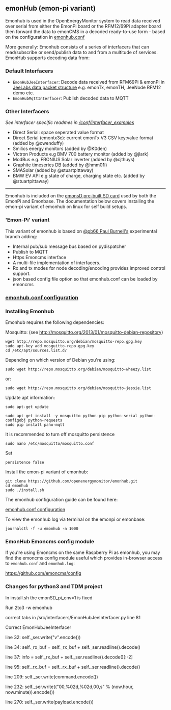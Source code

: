 ## emonHub (emon-pi variant)

Emonhub is used in the OpenEnergyMonitor system to read data received over serial from either the EmonPi board or the RFM12/69Pi adapter board then forward the data to emonCMS in a decoded ready-to-use form - based on the configuration in [emonhub.conf](https://github.com/openenergymonitor/emonhub/blob/emon-pi/configuration.md)

More generally: Emonhub consists of a series of interfacers that can read/subscribe or send/publish data to and from a multitude of services. EmonHub supports decoding data from:

### Default Interfacers

- `EmonHubJeeInterfacer`: Decode data received from RFM69Pi & emonPi in [JeeLabs data packet structure](http://jeelabs.org/2010/12/07/binary-packet-decoding/) e.g. emonTx, emonTH, JeeNode RFM12 demo etc.
- `EmonHubMqttInterfacer`: Publish decoded data to MQTT

### Other Interfacers

*See interfacer specific readmes in [/conf/interfacer_examples](conf/interfacer_examples)*

- Direct Serial: space seperated value format
- Direct Serial (emontx3e): current emonTx V3 CSV key:value format (added by @owenduffy)
- Smilics energy monitors (added by @K0den)
- Victron Products e.g  BMV 700 battery monitor (added by @jlark)
- ModBus e.g. FRONIUS Solar inverter (added by @cjthuys)
- Graphite timeseries DB (added by @hmm01i)
- SMASolar (added by @stuartpittaway)
- BMW EV API e.g state of charge, charging state etc. (added by @stuartpittaway)

***

Emonhub is included on the [emonsD pre-built SD card](https://github.com/openenergymonitor/emonpi/wiki/emonSD-pre-built-SD-card-Download-&-Change-Log) used by both the EmonPi and Emonbase. The documentation below covers installing the emon-pi variant of emonhub on linux for self build setups.

### 'Emon-Pi' variant

This variant of emonhub is based on [@pb66 Paul Burnell's](https://github.com/pb66) experimental branch adding:

- Internal pub/sub message bus based on pydispatcher
- Publish to MQTT
- Https Emoncms interface
- A multi-file implementation of interfacers.
- Rx and tx modes for node decoding/encoding provides improved control support.
- json based config file option so that emonhub.conf can be loaded by emoncms

### [emonhub.conf configuration](https://github.com/openenergymonitor/emonhub/blob/emon-pi/configuration.md)

### Installing Emonhub

Emonhub requires the following dependencies:

Mosquitto: (see http://mosquitto.org/2013/01/mosquitto-debian-repository)

    wget http://repo.mosquitto.org/debian/mosquitto-repo.gpg.key
    sudo apt-key add mosquitto-repo.gpg.key
    cd /etc/apt/sources.list.d/

Depending on which version of Debian you're using:

    sudo wget http://repo.mosquitto.org/debian/mosquitto-wheezy.list

or:

    sudo wget http://repo.mosquitto.org/debian/mosquitto-jessie.list

Update apt information:

    sudo apt-get update

    sudo apt-get install -y mosquitto python-pip python-serial python-configobj python-requests
    sudo pip install paho-mqtt

It is recommended to turn off mosquitto persistence

    sudo nano /etc/mosquitto/mosquitto.conf

Set

    persistence false

Install the emon-pi variant of emonhub:

    git clone https://github.com/openenergymonitor/emonhub.git 
    cd emonhub 
    sudo ./install.sh

The emonhub configuration guide can be found here:

[emonhub.conf configuration](https://github.com/openenergymonitor/emonhub/blob/emon-pi/configuration.md)

To view the emonhub log via terminal on the emonpi or emonbase:

    journalctl -f -u emonhub -n 1000


### EmonHub Emoncms config module

If you're using Emoncms on the same Raspberry Pi as emonhub, you may find the emoncms config module useful which provides in-browser access to `emonhub.conf` and `emonhub.log`:

https://github.com/emoncms/config


### Changes for python3 and TDM project

In install.sh the emonSD_pi_env=1 is fixed

Run 2to3 -w emonhub

correct tabs in /src/interfacers/EmonHubJeeInterfacer.py line 81


Correct EmonHubJeeInterfacer 

line 32: self._ser.write("v".encode())

line 34: self._rx_buf = self._rx_buf + self._ser.readline().decode()

line 37: info = self._rx_buf + self._ser.readline().decode()[:-2]

line 95: self._rx_buf = self._rx_buf + self._ser.readline().decode()

line 209: self._ser.write(command.encode())

line 232: self._ser.write(("00,%02d,%02d,00,s" % (now.hour, now.minute)).encode())

line 270: self._ser.write(payload.encode())

